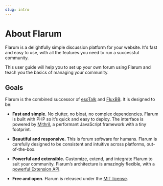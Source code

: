 ```yaml
---
slug: intro
---
```


# About Flarum

Flarum is a delightfully simple discussion platform for your website. It's fast and easy to use, with all the features you need to run a successful community.

This user guide will help you to set up your own forum using Flarum and teach you the basics of managing your community.

## Goals

Flarum is the combined successor of [esoTalk](https://github.com/esotalk/esoTalk) and [FluxBB](https://fluxbb.org). It is designed to be:

* **Fast and simple.** No clutter, no bloat, no complex dependencies. Flarum is built with PHP so it’s quick and easy to deploy. The interface is powered by [Mithril](https://mithril.js.org), a performant JavaScript framework with a tiny footprint.

* **Beautiful and responsive.** This is forum software for humans. Flarum is carefully designed to be consistent and intuitive across platforms, out-of-the-box.

* **Powerful and extensible.** Customize, extend, and integrate Flarum to suit your community. Flarum’s architecture is amazingly flexible, with a [powerful Extension API](/extend/README.md).

* **Free and open.** Flarum is released under the [MIT license](https://github.com/flarum/flarum/blob/master/LICENSE).
